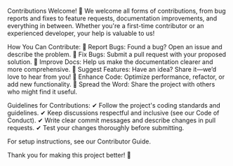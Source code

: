 Contributions Welcome! 🎉
We welcome all forms of contributions, from bug reports and fixes to feature requests, documentation improvements, and everything in between. Whether you're a first-time contributor or an experienced developer, your help is valuable to us!

How You Can Contribute:
🔹 Report Bugs: Found a bug? Open an issue and describe the problem.
🔹 Fix Bugs: Submit a pull request with your proposed solution.
🔹 Improve Docs: Help us make the documentation clearer and more comprehensive.
🔹 Suggest Features: Have an idea? Share it—we’d love to hear from you!
🔹 Enhance Code: Optimize performance, refactor, or add new functionality.
🔹 Spread the Word: Share the project with others who might find it useful.

Guidelines for Contributions:
✔ Follow the project's coding standards and guidelines.
✔ Keep discussions respectful and inclusive (see our Code of Conduct).
✔ Write clear commit messages and describe changes in pull requests.
✔ Test your changes thoroughly before submitting.

For setup instructions, see our Contributor Guide.

Thank you for making this project better! 🚀
